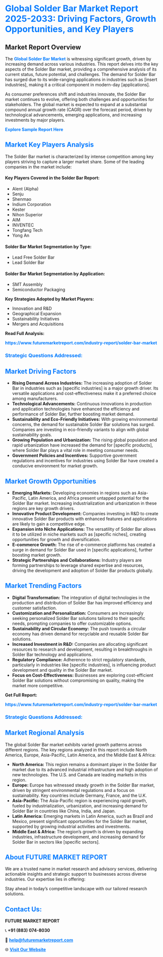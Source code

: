 <h1 style="color: #007BFF;">Global Solder Bar Market Report 2025-2033: Driving Factors, Growth Opportunities, and Key Players</h1>

<section id="overview">
<h2>Market Report Overview</h2>
<p>The <a href="https://www.futuremarketreport.com/industry-report/solder-bar-market" style="color: #007BFF; text-decoration: none;"><strong>Global Solder Bar Market</strong></a> is witnessing significant growth, driven by increasing demand across various industries. This report delves into the key aspects of the Solder Bar market, providing a comprehensive analysis of its current status, future potential, and challenges. The demand for Solder Bar has surged due to its wide-ranging applications in industries such as [insert industries], making it a critical component in modern-day [applications].</p>
<p>As consumer preferences shift and industries innovate, the Solder Bar market continues to evolve, offering both challenges and opportunities for stakeholders. The global market is expected to expand at a substantial compound annual growth rate (CAGR) over the forecast period, driven by technological advancements, emerging applications, and increasing investments by major players.</p>
</section>

<section id="overview">
<p><a href="https://www.futuremarketreport.com/request-sample/reportId=43063" style="color: #007BFF; text-decoration: none;"><strong>Explore Sample Report Here</strong></a></p>
</section>

<section id="key-players">
<h2 style="color: #007BFF;">Market Key Players Analysis</h2>
<p>The Solder Bar market is characterized by intense competition among key players striving to capture a larger market share. Some of the leading companies in the market include:</p>
<h4>Key Players Covered in the Solder Bar Report:</h4>
<ul><li>Alent (Alpha)</li><li>Senju</li><li>Shenmao</li><li>Indium Corporation</li><li>Kester</li><li>Nihon Superior</li><li>AIM</li><li>INVENTEC</li><li>Tongfang Tech</li><li>Yong An</li></ul>
<h4>Solder Bar Market Segmentation by Type:</h4>
<ul><li>Lead Free Solder Bar</li><li>Lead Solder Bar</li></ul>

<h4>Solder Bar Market Segmentation by Application:</h4>
<ul><li>SMT Assembly</li><li>Semiconductor Packaging</li></ul>
<p><strong>Key Strategies Adopted by Market Players:</strong></p>
<ul>
<li>Innovation and R&D</li>
<li>Geographical Expansion</li>
<li>Sustainability Initiatives</li>
<li>Mergers and Acquisitions</li>
</ul>
</section>

<section>
<p><strong>Read Full Analysis: </strong></p><a href="https://www.futuremarketreport.com/industry-report/solder-bar-market" style="color: #007BFF; text-decoration: none;"><strong>https://www.futuremarketreport.com/industry-report/solder-bar-market</strong></a>
<h3 style="color: #007BFF;">Strategic Questions Addressed:</h3>
</section>

<section id="driving-factors">
<h2 style="color: #007BFF;">Market Driving Factors</h2>
<ul>
<li><strong>Rising Demand Across Industries:</strong> The increasing adoption of Solder Bar in industries such as [specific industries] is a major growth driver. Its versatile applications and cost-effectiveness make it a preferred choice among manufacturers.</li>
<li><strong>Technological Advancements:</strong> Continuous innovations in production and application technologies have enhanced the efficiency and performance of Solder Bar, further boosting market demand.</li>
<li><strong>Sustainability and Eco-Friendly Initiatives:</strong> With growing environmental concerns, the demand for sustainable Solder Bar solutions has surged. Companies are investing in eco-friendly variants to align with global sustainability goals.</li>
<li><strong>Growing Population and Urbanization:</strong> The rising global population and rapid urbanization have increased the demand for [specific products], where Solder Bar plays a vital role in meeting consumer needs.</li>
<li><strong>Government Policies and Incentives:</strong> Supportive government regulations and incentives for industries using Solder Bar have created a conducive environment for market growth.</li>
</ul>
</section>

<section id="growth-opportunities">
<h2 style="color: #007BFF;">Market Growth Opportunities</h2>
<ul>
<li><strong>Emerging Markets:</strong> Developing economies in regions such as Asia-Pacific, Latin America, and Africa present untapped potential for the Solder Bar market. Increasing industrialization and urbanization in these regions are key growth drivers.</li>
<li><strong>Innovative Product Development:</strong> Companies investing in R&D to create innovative Solder Bar products with enhanced features and applications are likely to gain a competitive edge.</li>
<li><strong>Expansion into Niche Applications:</strong> The versatility of Solder Bar allows it to be utilized in niche markets such as [specific niches], creating opportunities for growth and diversification.</li>
<li><strong>E-commerce Growth:</strong> The rise of e-commerce platforms has created a surge in demand for Solder Bar used in [specific applications], further boosting market growth.</li>
<li><strong>Strategic Partnerships and Collaborations:</strong> Industry players are forming partnerships to leverage shared expertise and resources, driving the development and adoption of Solder Bar products globally.</li>
</ul>
</section>

<section id="trending-factors">
<h2 style="color: #007BFF;">Market Trending Factors</h2>
<ul>
<li><strong>Digital Transformation:</strong> The integration of digital technologies in the production and distribution of Solder Bar has improved efficiency and customer satisfaction.</li>
<li><strong>Customization and Personalization:</strong> Consumers are increasingly seeking personalized Solder Bar solutions tailored to their specific needs, prompting companies to offer customizable options.</li>
<li><strong>Sustainability and Circular Economy:</strong> The push towards a circular economy has driven demand for recyclable and reusable Solder Bar solutions.</li>
<li><strong>Increased Investment in R&D:</strong> Companies are allocating significant resources to research and development, resulting in breakthroughs in Solder Bar technology and applications.</li>
<li><strong>Regulatory Compliance:</strong> Adherence to strict regulatory standards, particularly in industries like [specific industries], is influencing product development and quality in the Solder Bar market.</li>
<li><strong>Focus on Cost-Effectiveness:</strong> Businesses are exploring cost-efficient Solder Bar solutions without compromising on quality, making the market more competitive.</li>
</ul>
</section>

<section>
<p><strong>Get Full Report: </strong></p><a href="https://www.futuremarketreport.com/industry-report/solder-bar-market" style="color: #007BFF; text-decoration: none;"><strong>https://www.futuremarketreport.com/industry-report/solder-bar-market</strong></a>
<h3 style="color: #007BFF;">Strategic Questions Addressed:</h3>
</section>


<section id="regional-analysis">
<h2 style="color: #007BFF;">Market Regional Analysis</h2>
<p>The global Solder Bar market exhibits varied growth patterns across different regions. The key regions analyzed in this report include North America, Europe, Asia-Pacific, Latin America, and the Middle East & Africa:</p>
<ul>
<li><strong>North America:</strong> This region remains a dominant player in the Solder Bar market due to its advanced industrial infrastructure and high adoption of new technologies. The U.S. and Canada are leading markets in this region.</li>
<li><strong>Europe:</strong> Europe has witnessed steady growth in the Solder Bar market, driven by stringent environmental regulations and a focus on sustainability. Key countries include Germany, France, and the U.K.</li>
<li><strong>Asia-Pacific:</strong> The Asia-Pacific region is experiencing rapid growth, fueled by industrialization, urbanization, and increasing demand for Solder Bar in countries like China, India, and Japan.</li>
<li><strong>Latin America:</strong> Emerging markets in Latin America, such as Brazil and Mexico, present significant opportunities for the Solder Bar market, supported by growing industrial activities and investments.</li>
<li><strong>Middle East & Africa:</strong> The region’s growth is driven by expanding industries, infrastructure development, and increasing demand for Solder Bar in sectors like [specific sectors].</li>
</ul>
</section>

<footer>
<h2 style="color: #007BFF;">About FUTURE MARKET REPORT</h2>
<p>We are a trusted name in market research and advisory services, delivering actionable insights and strategic support to businesses across diverse industries. Our expertise lies in offering:</p>

<p>Stay ahead in today’s competitive landscape with our tailored research solutions.</p>

<h2 style="color: #007BFF;">Contact Us:</h2>
<p><strong>FUTURE MARKET REPORT</strong></p>
<p>📞 <strong>+91 (883) 074-8030</strong></p>
<p>📧 <strong><a href="mailto:help@futuremarketreport.com" style="color: #007BFF;">help@futuremarketreport.com</a></strong></p>
<p>🌐 <strong><a href="https://www.futuremarketreport.com/" style="color: #007BFF;">Visit Our Website</a></strong></p>
</footer>
